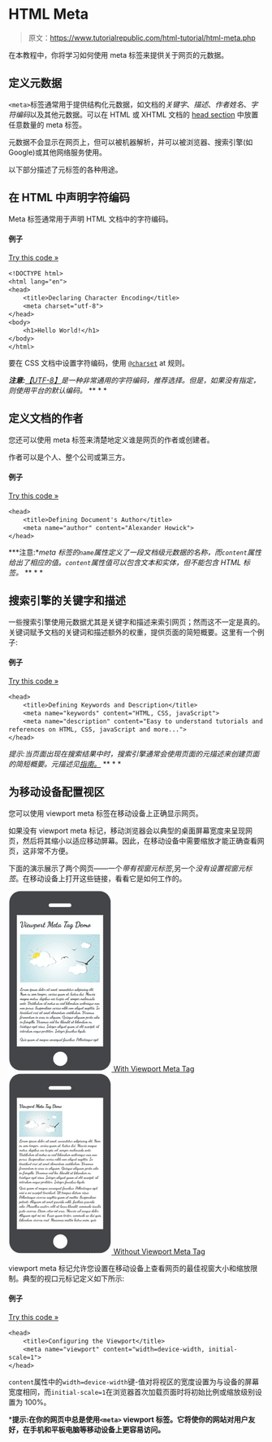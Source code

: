 # HTML Meta

> 原文：<https://www.tutorialrepublic.com/html-tutorial/html-meta.php>

在本教程中，你将学习如何使用 meta 标签来提供关于网页的元数据。

## 定义元数据

`<meta>`标签通常用于提供结构化元数据，如文档的*关键字*、*描述*、*作者姓名*、*字符编码*以及其他元数据。可以在 HTML 或 XHTML 文档的 [head section](html-head.php) 中放置任意数量的 meta 标签。

元数据不会显示在网页上，但可以被机器解析，并可以被浏览器、搜索引擎(如 Google)或其他网络服务使用。

以下部分描述了元标签的各种用途。

## 在 HTML 中声明字符编码

Meta 标签通常用于声明 HTML 文档中的字符编码。

#### 例子

[Try this code »](../codelab.php?topic=html&file=meta-character-encoding "Try this code using online Editor")

```
<!DOCTYPE html>
<html lang="en">
<head>
    <title>Declaring Character Encoding</title> 
    <meta charset="utf-8">
</head>
<body>
    <h1>Hello World!</h1>
</body>
</html>
```

要在 CSS 文档中设置字符编码，使用 [`@charset`](../css-reference/css-charset-rule.php) at 规则。

 ***注意:**[【UTF-8】](https://en.wikipedia.org/wiki/UTF-8)是一种非常通用的字符编码，推荐选择。但是，如果没有指定，则使用平台的默认编码。*  ** * *

## 定义文档的作者

您还可以使用 meta 标签来清楚地定义谁是网页的作者或创建者。

作者可以是个人、整个公司或第三方。

#### 例子

[Try this code »](../codelab.php?topic=html&file=meta-author-name "Try this code using online Editor")

```
<head>
    <title>Defining Document's Author</title>
    <meta name="author" content="Alexander Howick">
</head>
```

 ***注意:**meta 标签的`name`属性定义了一段文档级元数据的名称，而`content`属性给出了相应的值。`content`属性值可以包含文本和实体，但不能包含 HTML 标签。*  ** * *

## 搜索引擎的关键字和描述

一些搜索引擎使用元数据尤其是关键字和描述来索引网页；然而这不一定是真的。关键词赋予文档的关键词和描述额外的权重，提供页面的简短概要。这里有一个例子:

#### 例子

[Try this code »](../codelab.php?topic=html&file=meta-keywords-and-description "Try this code using online Editor")

```
<head>
    <title>Defining Keywords and Description</title>  
    <meta name="keywords" content="HTML, CSS, javaScript">
    <meta name="description" content="Easy to understand tutorials and references on HTML, CSS, javaScript and more..."> 
</head>
```

 *提示:当页面出现在搜索结果中时，搜索引擎通常会使用页面的元描述来创建页面的简短概要。元描述见[指南。](../faq/what-is-the-maximum-length-of-title-and-meta-description-tag.php)*  ** * *

## 为移动设备配置视区

您可以使用 viewport meta 标签在移动设备上正确显示网页。

如果没有 viewport meta 标记，移动浏览器会以典型的桌面屏幕宽度来呈现网页，然后将其缩小以适应移动屏幕。因此，在移动设备中需要缩放才能正确查看网页，这非常不方便。

下面的演示展示了两个网页——一个*带有视窗元标签*,另一个*没有设置视窗元标签*。在移动设备上打开这些链接，看看它是如何工作的。

[![Web Page with Viewport Meta Tag](img/ff8bf1500a4875f38375f7980d4b327a.png) With Viewport Meta Tag](/examples/html/page-with-viewport-meta-tag.html) [![Web Page without Viewport Meta Tag](img/af04731a58458eab8449a7784ed4a478.png) Without Viewport Meta Tag](/examples/html/page-without-viewport-meta-tag.html) 

viewport meta 标记允许您设置在移动设备上查看网页的最佳视窗大小和缩放限制。典型的视口元标记定义如下所示:

#### 例子

[Try this code »](../codelab.php?topic=html&file=meta-viewport-tag "Try this code using online Editor")

```
<head>
    <title>Configuring the Viewport</title> 
    <meta name="viewport" content="width=device-width, initial-scale=1">
</head>
```

`content`属性中的`width=device-width`键-值对将视区的宽度设置为与设备的屏幕宽度相同，而`initial-scale=1`在浏览器首次加载页面时将初始比例或缩放级别设置为 100%。

 ***提示:**在你的网页中总是使用`<meta>` viewport 标签。它将使你的网站对用户友好，在手机和平板电脑等移动设备上更容易访问。****
